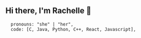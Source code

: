 ## Hi there, I'm Rachelle :shell:

```
  pronouns: "she" | "her",
  code: [C, Java, Python, C++, React, Javascript],
```
